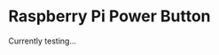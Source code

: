 # Raspberry Pi Power Button

Currently testing...
<!--
## Overview
The


## Table of Contents
- [Hardware](#hardware)


## Hardware
The 


## How It Works
In order to install the installation file, please install curl
sudo apt-get install curl

Please run the installation file
curl https://raw.githubusercontent.com/josephgalloway321/raspberry_pi_power_button/main/install.sh | bash


## Debugging


## Tested OS
- Raspberry Pi OS (32-bit)
- Ubuntu Server 24.04 LTS (64-bit)

## Acknowledgments
The credit for all of the information in this project goes to the people who made the content in the resources section below. They were all excellent resources and guides for this project. I'm very grateful and could not have done it without their help.


## Resources
-->